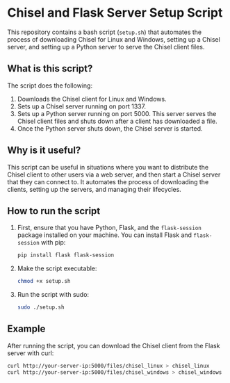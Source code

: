 # Chisel and Flask Server Setup Script

This repository contains a bash script (`setup.sh`) that automates the process of downloading Chisel for Linux and Windows, setting up a Chisel server, and setting up a Python server to serve the Chisel client files.

## What is this script?

The script does the following:

1. Downloads the Chisel client for Linux and Windows.
2. Sets up a Chisel server running on port 1337.
3. Sets up a Python  server running on port 5000. This server serves the Chisel client files and shuts down after a client has downloaded a file.
4. Once the Python server shuts down, the Chisel server is started.

## Why is it useful?

This script can be useful in situations where you want to distribute the Chisel client to other users via a web server, and then start a Chisel server that they can connect to. It automates the process of downloading the clients, setting up the servers, and managing their lifecycles.

## How to run the script

1. First, ensure that you have Python, Flask, and the `flask-session` package installed on your machine. You can install Flask and `flask-session` with pip:

    ```bash
    pip install flask flask-session
    ```

2. Make the script executable:

    ```bash
    chmod +x setup.sh
    ```

3. Run the script with sudo:

    ```bash
    sudo ./setup.sh
    ```

## Example

After running the script, you can download the Chisel client from the Flask server with curl:

```bash
curl http://your-server-ip:5000/files/chisel_linux > chisel_linux
curl http://your-server-ip:5000/files/chisel_windows > chisel_windows
